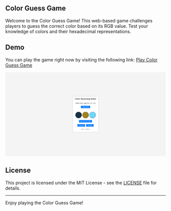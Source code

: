 ## Color Guess Game

Welcome to the Color Guess Game! This web-based game challenges players to guess the correct color based on its RGB value. Test your knowledge of colors and their hexadecimal representations.

## Demo

You can play the game right now by visiting the following link: [Play Color Guess Game](http://colorguess.justmichu.pl)

![Color Guess Game Screenshot](game-screenshot.png)

## License

This project is licensed under the MIT License - see the [LICENSE](https://opensource.org/license/mit/) file for details.

---

Enjoy playing the Color Guess Game!
